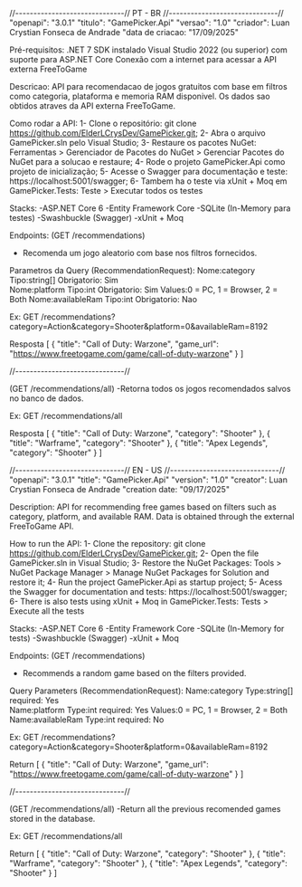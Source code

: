 
//------------------------------// PT - BR //------------------------------//
"openapi": "3.0.1"
"titulo": "GamePicker.Api"
"versao": "1.0"
"criador": Luan Crystian Fonseca de Andrade
"data de criacao: "17/09/2025"

Pré-requisitos:
.NET 7 SDK instalado
Visual Studio 2022 (ou superior) com suporte para ASP.NET Core
Conexão com a internet para acessar a API externa FreeToGame

Descricao:
API para recomendacao de jogos gratuitos com base em filtros como categoria, plataforma e memoria RAM disponivel. Os dados sao obtidos atraves da API externa FreeToGame.

Como rodar a API:
1- Clone o repositório: git clone https://github.com/ElderLCrysDev/GamePicker.git;
2- Abra o arquivo GamePicker.sln pelo Visual Studio;
3- Restaure os pacotes NuGet: Ferramentas > Gerenciador de Pacotes do NuGet > Gerenciar Pacotes do NuGet para a solucao e restaure;
4- Rode o projeto GamePicker.Api como projeto de inicialização;
5- Acesse o Swagger para documentação e teste: https://localhost:5001/swagger;
6- Tambem ha o teste via xUnit + Moq em GamePicker.Tests: Teste > Executar todos os testes 

Stacks:
-ASP.NET Core 6
-Entity Framework Core
-SQLite (In-Memory para testes)
-Swashbuckle (Swagger)
-xUnit + Moq

Endpoints:
(GET /recommendations)
- Recomenda um jogo aleatorio com base nos filtros fornecidos.

Parametros da Query (RecommendationRequest):
Nome:category Tipo:string[]	Obrigatorio: Sim	
Nome:platform Tipo:int Obrigatorio: Sim	Values:0 = PC, 1 = Browser, 2 = Both
Nome:availableRam Tipo:int Obrigatorio: Nao	

Ex:
GET /recommendations?category=Action&category=Shooter&platform=0&availableRam=8192

Resposta
[
  {
    "title": "Call of Duty: Warzone",
    "game_url": "https://www.freetogame.com/game/call-of-duty-warzone"
  }
]

//------------------------------//

(GET /recommendations/all)
-Retorna todos os jogos recomendados salvos no banco de dados.

Ex:
GET /recommendations/all

Resposta
[
  {
    "title": "Call of Duty: Warzone",
    "category": "Shooter"
  },
  {
    "title": "Warframe",
    "category": "Shooter"
  },
  {
    "title": "Apex Legends",
    "category": "Shooter"
  }
]


//------------------------------// EN - US //------------------------------//
"openapi": "3.0.1"
"title": "GamePicker.Api"
"version": "1.0"
"creator": Luan Crystian Fonseca de Andrade
"creation date: "09/17/2025"

Description:
API for recommending free games based on filters such as category, platform, and available RAM. Data is obtained through the external FreeToGame API.

How to run the API:
1- Clone the repository: git clone https://github.com/ElderLCrysDev/GamePicker.git;
2- Open the file GamePicker.sln in Visual Studio;
3- Restore the NuGet Packages: Tools > NuGet Package Manager > Manage NuGet Packages for Solution and restore it;
4- Run the project GamePicker.Api as startup project;
5- Acess the Swagger for documentation and tests: https://localhost:5001/swagger;
6- There is also tests using xUnit + Moq in GamePicker.Tests: Tests > Execute all the tests

Stacks:
-ASP.NET Core 6
-Entity Framework Core
-SQLite (In-Memory for tests)
-Swashbuckle (Swagger)
-xUnit + Moq

Endpoints:
(GET /recommendations)
- Recommends a random game based on the filters provided.

Query Parameters (RecommendationRequest):
Name:category Type:string[]	required: Yes	
Name:platform Type:int required: Yes	Values:0 = PC, 1 = Browser, 2 = Both
Name:availableRam Type:int required: No	

Ex:
GET /recommendations?category=Action&category=Shooter&platform=0&availableRam=8192

Return
[
  {
    "title": "Call of Duty: Warzone",
    "game_url": "https://www.freetogame.com/game/call-of-duty-warzone"
  }
]

//------------------------------//

(GET /recommendations/all)
-Return all the previous recomended games stored in the database.

Ex:
GET /recommendations/all

Return
[
  {
    "title": "Call of Duty: Warzone",
    "category": "Shooter"
  },
  {
    "title": "Warframe",
    "category": "Shooter"
  },
  {
    "title": "Apex Legends",
    "category": "Shooter"
  }
]

